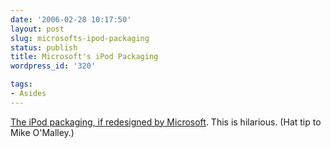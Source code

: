 ```yaml
---
date: '2006-02-28 10:17:50'
layout: post
slug: microsofts-ipod-packaging
status: publish
title: Microsoft's iPod Packaging
wordpress_id: '320'

tags:
- Asides
---
```


[The iPod packaging, if redesigned by Microsoft](http://video.google.com/videoplay?docid=4313772690011721857&q=microsoft+ipod). This is hilarious. (Hat tip to Mike O'Malley.)

